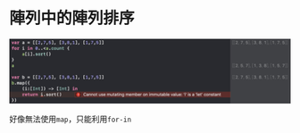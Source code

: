 # 陣列中的陣列排序

![](../../.gitbook/assets/ying-mu-kuai-zhao-20190327-xia-wu-3.37.49.png)

好像無法使用`map`，只能利用`for-in`



